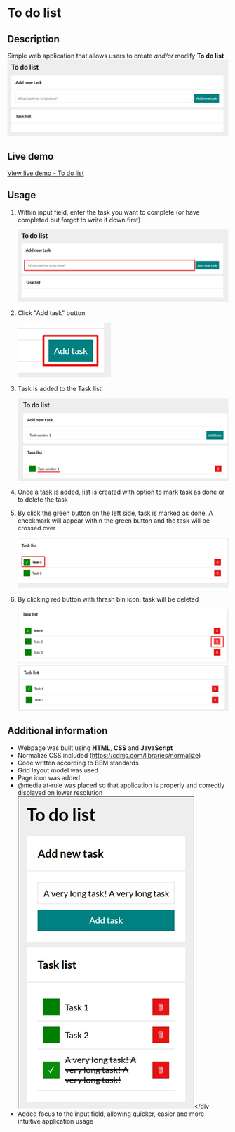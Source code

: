 # To do list

## Description
Simple web application that allows users to create *and/or* modify **To do list**
![to do list application preview](images/PagePreview.jpg)

## Live demo

[View live demo - To do list](https://patkolino.github.io/ToDoList/)

## Usage
1. Within input field, enter the task you want to complete (or have completed but forgot to write it down first) <div>
![Input field for naming task](images/TaskInput.jpg) </div>

2. Click "Add task" button <div>
![Add task button](images/AddTask.jpg) </div>

3. Task is added to the Task list <div>
![New task added to the Task list](images/NewTaskAdded.jpg) </div>

4. Once a task is added, list is created with option to mark task as done or to delete the task

5. By click the green button on the left side, task is marked as done. A checkmark will appear within the green button and the task will be crossed over <div>![Completed task](images/CompletedTask.jpg)</div>

6. By clicking red button with thrash bin icon, task will be deleted <div>![Delete task button](images/DeleteTask.jpg) </div> <div>
![List after task is deleted](images/TaskDeleted.jpg)</div>

## Additional information
- Webpage was built using **HTML**, **CSS** and **JavaScript**
- Normalize CSS included (https://cdnjs.com/libraries/normalize) 
- Code written according to BEM standards
- Grid layout model was used
- Page icon was added
- @media at-rule was placed so that application is properly and correctly displayed on lower resolution <div>![To do list application - mobile preview](images/MobilePreview.jpg)</div
- Added focus to the input field, allowing quicker, easier and more intuitive application usage